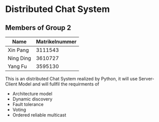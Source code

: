 # Distributed Chat System

## Members of Group 2

| Name | Matrikelnummer |
| ------ | ----------- |
| Xin Pang   | 3111543 |
| Ning Ding  | 3610727 |
| Yang Fu    | 3595130 |

This is an distributed Chat System realized by Python, it will use Server-Client Model and will fullfil the requirments of 
- Architecture model
- Dynamic discovery
- Fault tolerance
- Voting
- Ordered reliable multicast
